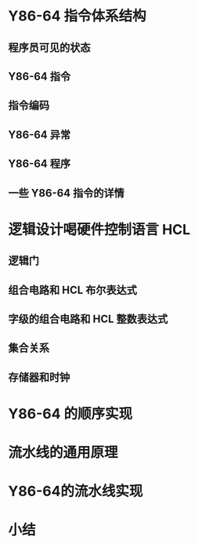 # Y86-64 指令体系结构



## 程序员可见的状态



## Y86-64 指令



## 指令编码



## Y86-64 异常



## Y86-64 程序



## 一些 Y86-64 指令的详情



# 逻辑设计喝硬件控制语言 HCL



## 逻辑门



## 组合电路和 HCL 布尔表达式



## 字级的组合电路和 HCL 整数表达式



## 集合关系



## 存储器和时钟



# Y86-64 的顺序实现



# 流水线的通用原理



# Y86-64的流水线实现



# 小结
